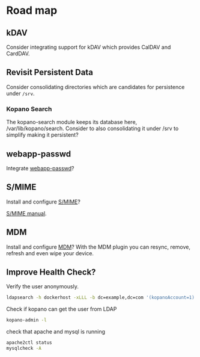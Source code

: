 # Road map

## kDAV

Consider integrating support for kDAV which provides CalDAV and CardDAV.

## Revisit Persistent Data

Consider consolidating directories which are candidates for persistence under `/srv`.

### Kopano Search

The kopano-search module keeps its database here, /var/lib/kopano/search.
Consider to also consolidating it under /srv to simplify making it persistent?

## webapp-passwd

Integrate [webapp-passwd](https://github.com/silentsakky/zarafa-webapp-passwd)?

## S/MIME

Install and configure [S/MIME](https://kopano.com/blog/s-mime-plugin-description/)?

[S/MIME manual](https://documentation.kopano.io/webapp_smime_manual/).

## MDM

Install and configure [MDM](https://documentation.kopano.io/webapp_mdm_manual/)?
With the MDM plugin you can resync, remove, refresh and even wipe your device.

## Improve Health Check?

Verify the user anonymously.
```bash
ldapsearch -h dockerhost -xLLL -b dc=example,dc=com '(kopanoAccount=1)'
```

Check if kopano can get the user from LDAP
```bash
kopano-admin -l
```
check that apache and mysql is running
```bash
apache2ctl status
mysqlcheck -A
```
